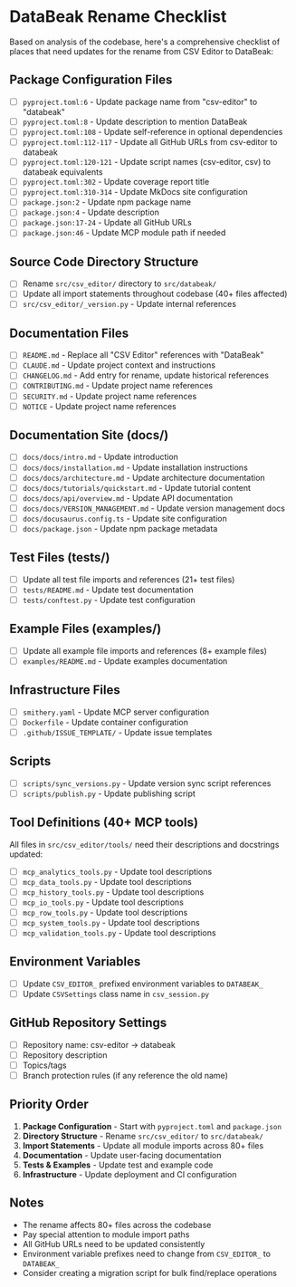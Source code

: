 # DataBeak Rename Checklist

Based on analysis of the codebase, here's a comprehensive checklist of places that need updates for the rename from CSV Editor to DataBeak:

## Package Configuration Files
- [ ] `pyproject.toml:6` - Update package name from "csv-editor" to "databeak"
- [ ] `pyproject.toml:8` - Update description to mention DataBeak
- [ ] `pyproject.toml:108` - Update self-reference in optional dependencies
- [ ] `pyproject.toml:112-117` - Update all GitHub URLs from csv-editor to databeak
- [ ] `pyproject.toml:120-121` - Update script names (csv-editor, csv) to databeak equivalents
- [ ] `pyproject.toml:302` - Update coverage report title
- [ ] `pyproject.toml:310-314` - Update MkDocs site configuration
- [ ] `package.json:2` - Update npm package name
- [ ] `package.json:4` - Update description
- [ ] `package.json:17-24` - Update all GitHub URLs
- [ ] `package.json:46` - Update MCP module path if needed

## Source Code Directory Structure
- [ ] Rename `src/csv_editor/` directory to `src/databeak/`
- [ ] Update all import statements throughout codebase (40+ files affected)
- [ ] `src/csv_editor/_version.py` - Update internal references

## Documentation Files
- [ ] `README.md` - Replace all "CSV Editor" references with "DataBeak"
- [ ] `CLAUDE.md` - Update project context and instructions
- [ ] `CHANGELOG.md` - Add entry for rename, update historical references
- [ ] `CONTRIBUTING.md` - Update project name references
- [ ] `SECURITY.md` - Update project name references
- [ ] `NOTICE` - Update project name references

## Documentation Site (docs/)
- [ ] `docs/docs/intro.md` - Update introduction
- [ ] `docs/docs/installation.md` - Update installation instructions
- [ ] `docs/docs/architecture.md` - Update architecture documentation
- [ ] `docs/docs/tutorials/quickstart.md` - Update tutorial content
- [ ] `docs/docs/api/overview.md` - Update API documentation
- [ ] `docs/docs/VERSION_MANAGEMENT.md` - Update version management docs
- [ ] `docs/docusaurus.config.ts` - Update site configuration
- [ ] `docs/package.json` - Update npm package metadata

## Test Files (tests/)
- [ ] Update all test file imports and references (21+ test files)
- [ ] `tests/README.md` - Update test documentation
- [ ] `tests/conftest.py` - Update test configuration

## Example Files (examples/)
- [ ] Update all example file imports and references (8+ example files)
- [ ] `examples/README.md` - Update examples documentation

## Infrastructure Files
- [ ] `smithery.yaml` - Update MCP server configuration
- [ ] `Dockerfile` - Update container configuration
- [ ] `.github/ISSUE_TEMPLATE/` - Update issue templates

## Scripts
- [ ] `scripts/sync_versions.py` - Update version sync script references
- [ ] `scripts/publish.py` - Update publishing script

## Tool Definitions (40+ MCP tools)
All files in `src/csv_editor/tools/` need their descriptions and docstrings updated:
- [ ] `mcp_analytics_tools.py` - Update tool descriptions
- [ ] `mcp_data_tools.py` - Update tool descriptions  
- [ ] `mcp_history_tools.py` - Update tool descriptions
- [ ] `mcp_io_tools.py` - Update tool descriptions
- [ ] `mcp_row_tools.py` - Update tool descriptions
- [ ] `mcp_system_tools.py` - Update tool descriptions
- [ ] `mcp_validation_tools.py` - Update tool descriptions

## Environment Variables
- [ ] Update `CSV_EDITOR_` prefixed environment variables to `DATABEAK_`
- [ ] Update `CSVSettings` class name in `csv_session.py`

## GitHub Repository Settings
- [ ] Repository name: csv-editor → databeak
- [ ] Repository description
- [ ] Topics/tags
- [ ] Branch protection rules (if any reference the old name)

## Priority Order
1. **Package Configuration** - Start with `pyproject.toml` and `package.json`
2. **Directory Structure** - Rename `src/csv_editor/` to `src/databeak/`
3. **Import Statements** - Update all module imports across 80+ files
4. **Documentation** - Update user-facing documentation
5. **Tests & Examples** - Update test and example code
6. **Infrastructure** - Update deployment and CI configuration

## Notes
- The rename affects 80+ files across the codebase
- Pay special attention to module import paths
- All GitHub URLs need to be updated consistently
- Environment variable prefixes need to change from `CSV_EDITOR_` to `DATABEAK_`
- Consider creating a migration script for bulk find/replace operations